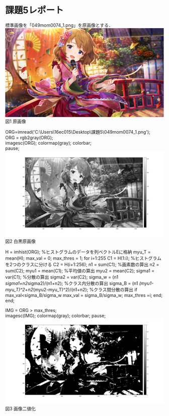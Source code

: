 # 課題5レポート

標準画像を「049mom0074_1.png」を原画像とする．
![原画像](https://github.com/16ec015/lecture_image_processing/blob/master/%E8%AA%B2%E9%A1%8C5/049mom0074_1.png)  
図1 原画像  

ORG=imread('C:\Users\16ec015\Desktop\課題5\049mom0074_1.png');  
ORG = rgb2gray(ORG);  
imagesc(ORG); colormap(gray); colorbar;  
pause;  
![原画像](https://github.com/16ec015/lecture_image_processing/blob/master/%E8%AA%B2%E9%A1%8C5/untitled.png)  
図2 白黒原画像

H = imhist(ORG); %ヒストグラムのデータを列ベクトルEに格納
myu_T = mean(H);
max_val = 0;
max_thres = 1;
for i=1:255
C1 = H(1:i); %ヒストグラムを2つのクラスに分ける
C2 = H(i+1:256);
n1 = sum(C1); %画素数の算出
n2 = sum(C2);
myu1 = mean(C1); %平均値の算出
myu2 = mean(C2);
sigma1 = var(C1); %分散の算出
sigma2 = var(C2);
sigma_w = (n1 *sigma1+n2*sigma2)/(n1+n2); %クラス内分散の算出
sigma_B = (n1 *(myu1-myu_T)^2+n2*(myu2-myu_T)^2)/(n1+n2); %クラス間分散の算出
if max_val<sigma_B/sigma_w
max_val = sigma_B/sigma_w;
max_thres =i;
end;
end;


IMG = ORG > max_thres;  
imagesc(IMG); colormap(gray); colorbar;
pause;  
![原画像](https://github.com/16ec015/lecture_image_processing/blob/master/%E8%AA%B2%E9%A1%8C5/untitled2.png)  
図3 画像二値化
